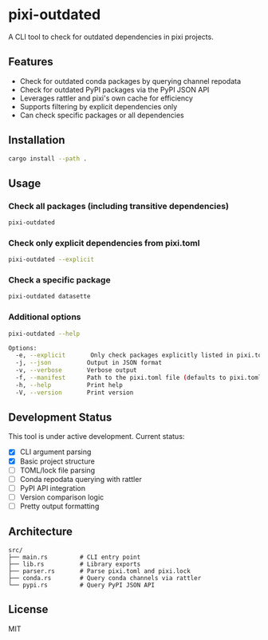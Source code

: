 # pixi-outdated

A CLI tool to check for outdated dependencies in pixi projects.

## Features

- Check for outdated conda packages by querying channel repodata
- Check for outdated PyPI packages via the PyPI JSON API
- Leverages rattler and pixi's own cache for efficiency
- Supports filtering by explicit dependencies only
- Can check specific packages or all dependencies

## Installation

```bash
cargo install --path .
```

## Usage

### Check all packages (including transitive dependencies)
```bash
pixi-outdated
```

### Check only explicit dependencies from pixi.toml
```bash
pixi-outdated --explicit
```

### Check a specific package
```bash
pixi-outdated datasette
```

### Additional options
```bash
pixi-outdated --help

Options:
  -e, --explicit       Only check packages explicitly listed in pixi.toml
  -j, --json          Output in JSON format
  -v, --verbose       Verbose output
  -f, --manifest      Path to the pixi.toml file (defaults to pixi.toml)
  -h, --help          Print help
  -V, --version       Print version
```

## Development Status

This tool is under active development. Current status:

- [x] CLI argument parsing
- [x] Basic project structure
- [ ] TOML/lock file parsing
- [ ] Conda repodata querying with rattler
- [ ] PyPI API integration
- [ ] Version comparison logic
- [ ] Pretty output formatting

## Architecture

```
src/
├── main.rs         # CLI entry point
├── lib.rs          # Library exports
├── parser.rs       # Parse pixi.toml and pixi.lock
├── conda.rs        # Query conda channels via rattler
└── pypi.rs         # Query PyPI JSON API
```

## License

MIT
